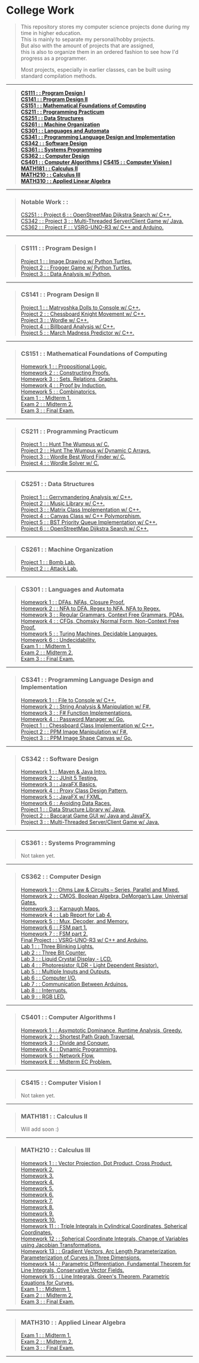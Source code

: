 # College Work   
> This repository stores my computer science projects done during my time in higher education.   
> This is mainly to separate my personal/hobby projects.   
> But also with the amount of projects that are assigned,   
> this is also to organize them in an ordered fashion to see how I'd progress as a programmer.   
>   
> Most projects, especially in earlier classes, can be built using standard compilation methods.   
---   
> [**CS111 : : Program Design I**](#cs111---program-design-i "CS111")   
> [**CS141 : : Program Design II**](#cs141---program-design-ii "CS141")   
> [**CS151 : : Mathematical Foundations of Computing**](#cs151---mathematical-foundations-of-computing "CS151")   
> [**CS211 : : Programming Practicum**](#cs211---programming-practicum "CS211")   
> [**CS251 : : Data Structures**](#cs251---data-structures "CS251")   
> [**CS261 : : Machine Organization**](#cs261---machine-organization "CS261")   
> [**CS301 : : Languages and Automata**](#cs301---languages-and-automata "CS301")   
> [**CS341 : : Programming Language Design and Implementation**](#cs341---programming-language-design-and-implementation "CS341")   
> [**CS342 : : Software Design**](#cs342---software-design "CS342")   
> [**CS361 : : Systems Programming**](#cs361---systems-programming "CS361")   
> [**CS362 : : Computer Design**](#cs362---computer-design "CS362")   
> [**CS401 : : Computer Algorithms I**](#cs401---computer-algorithms-i "CS401")
> [**CS415 : : Computer Vision I**](#cs401---computer-vision-i "CS415")   
> [**MATH181 : : Calculus II**](#math181---calculus-ii "MATH181")   
> [**MATH210 : : Calculus III**](#math210---calculus-iii "MATH210")   
> [**MATH310 : : Applied Linear Algebra**](#math310---applied-linear-algebra "MATH310")   
---   
> ### Notable Work : :   
> [CS251 : : Project 6 : : OpenStreetMap Dijkstra Search w/ C++.](CS251/Project-6 "CS251-Project-6")   
> [CS342 : : Project 3 : : Multi-Threaded Server/Client Game w/ Java.](CS342/Projects/Project-3 "Project 3")   
> [CS362 : : Project F : : VSRG-UNO-R3 w/ C++ and Arduino.](https://github.com/typeRYOON/VSRG-UNO-R3 "VSRG-UNO-R3")   
---   
> ### CS111 : : Program Design I   
> [Project 1 : : Image Drawing w/ Python Turtles.](CS111/Project-1 "CS111-Project-1")   
> [Project 2 : : Frogger Game w/ Python Turtles.](CS111/Project-2 "CS111-Project-2")   
> [Project 3 : : Data Analysis w/ Python.](CS111/Project-3 "CS111-Project-3")   
---   
> ### CS141 : : Program Design II   
> [Project 1 : : Matryoshka Dolls to Console w/ C++.](CS141/Project-1 "CS141-Project-1")   
> [Project 2 : : Chessboard Knight Movement w/ C++.](CS141/Project-2 "CS141-Project-2")   
> [Project 3 : : Wordle w/ C++.](CS141/Project-3 "CS141-Project-3")   
> [Project 4 : : Billboard Analysis w/ C++.](CS141/Project-4 "CS141-Project-4")   
> [Project 5 : : March Madness Predictor w/ C++.](CS141/Project-5 "CS141-Project-5")   
---   
> ### CS151 : : Mathematical Foundations of Computing   
> [Homework 1 : : Propositional Logic.](CS151/Homework/HW-1/CS151-HW-1.pdf "CS151-HW-1")   
> [Homework 2 : : Constructing Proofs.](CS151/Homework/HW-2/CS151-HW-2.pdf "CS151-HW-2")   
> [Homework 3 : : Sets, Relations, Graphs.](CS151/Homework/HW-3/CS151-HW-3.pdf "CS151-HW-3")   
> [Homework 4 : : Proof by Induction.](CS151/Homework/HW-4/CS151-HW-4.pdf "CS151-HW-4")   
> [Homework 5 : : Combinatorics.](CS151/Homework/HW-5/CS151-HW-5.pdf "CS151-HW-5")   
> [Exam 1 : : Midterm 1.](CS151/Exams/Exam-1/CS151-Exam-1.pdf "CS151-Exam-1")   
> [Exam 2 : : Midterm 2.](CS151/Exams/Exam-2/CS151-Exam-2.pdf "CS151-Exam-2")   
> [Exam 3 : : Final Exam.](CS151/Exams/Exam-3/CS151-Exam-3.pdf "CS151-Exam-3")   
---   
> ### CS211 : : Programming Practicum   
> [Project 1 : : Hunt The Wumpus w/ C.](CS211/Project-1 "CS211-Project-1")   
> [Project 2 : : Hunt The Wumpus w/ Dynamic C Arrays.](CS211/Project-2 "CS211-Project-2")   
> [Project 3 : : Wordle Best Word Finder w/ C.](CS211/Project-3 "CS211-Project-3")   
> [Project 4 : : Wordle Solver w/ C.](CS211/Project-4 "CS211-Project-4")   
---   
> ### CS251 : : Data Structures   
> [Project 1 : : Gerrymandering Analysis w/ C++.](CS251/Project-1 "CS251-Project-1")   
> [Project 2 : : Music Library w/ C++.](CS251/Project-2 "CS251-Project-2")   
> [Project 3 : : Matrix Class Implementation w/ C++.](CS251/Project-3 "CS251-Project-3")   
> [Project 4 : : Canvas Class w/ C++ Polymorphism.](CS251/Project-4 "CS251-Project-4")   
> [Project 5 : : BST Priority Queue Implementation w/ C++.](CS251/Project-5 "CS251-Project-5")   
> [Project 6 : : OpenStreetMap Dijkstra Search w/ C++.](CS251/Project-6 "CS251-Project-6")   
---   
> ### CS261 : : Machine Organization   
> [Project 1 : : Bomb Lab.](CS261/Bomb-Lab "CS261-Project-1")   
> [Project 2 : : Attack Lab.](CS261/Attack-Lab "CS261-Project-2")   
---   
> ### CS301 : : Languages and Automata   
> [Homework 1 : : DFAs, NFAs, Closure Proof.](CS301/Homework/HW-1/CS301-HW-1.pdf "CS301-HW-1")   
> [Homework 2 : : NFA to DFA, Regex to NFA, NFA to Regex.](CS301/Homework/HW-2/CS401-HW-2.pdf "CS301-HW-2")   
> [Homework 3 : : Regular Grammars, Context Free Grammars, PDAs.](CS301/Homework/HW-3/CS301-HW-3.pdf "CS301-HW-3")   
> [Homework 4 : : CFGs, Chomsky Normal Form, Non-Context Free Proof.](CS301/Homework/HW-4/CS301-HW-4.pdf "CS301-HW-4")   
> [Homework 5 : : Turing Machines, Decidable Languages.](CS301/Homework/HW-5/CS301-HW-5.pdf "CS301-HW-5")   
> [Homework 6 : : Undecidability.](CS301/Homework/HW-6/CS401-HW-6.pdf "CS301-HW-6")   
> [Exam 1 : : Midterm 1.](CS301/Exams/Exam-1/CS301-Exam-1.pdf "CS301-Exam-1")   
> [Exam 2 : : Midterm 2.](CS301/Exams/Exam-2/CS301-Exam-2.pdf "CS301-Exam-2")   
> [Exam 3 : : Final Exam.](CS301/Exams/Exam-3/CS301-Exam-3.pdf "CS301-Exam-3")   
---   
> ### CS341 : : Programming Language Design and Implementation   
> [Homework 1 : : File to Console w/ C++.](CS341/Homework/HW-1 "CS341-HW-1")   
> [Homework 2 : : String Analysis & Manipulation w/ F#.](CS341/Homework/HW-2 "CS341-HW-2")   
> [Homework 3 : : F# Function Implementations.](CS341/Homework/HW-3 "CS341-HW-3")   
> [Homework 4 : : Password Manager w/ Go.](CS341/Homework/HW-4 "CS341-HW-4")   
> [Project 1 : : Chessboard Class Implementation w/ C++.](CS341/Projects/Project-1 "CS341-Project-1")   
> [Project 2 : : PPM Image Manipulation w/ F#.](CS341/Projects/Project-2 "CS341-Project-2")   
> [Project 3 : : PPM Image Shape Canvas w/ Go.](CS341/Projects/Project-3 "CS341-Project-3")   
---   
> ### CS342 : : Software Design   
> [Homework 1 : : Maven & Java Intro.](CS342/Homework/HW-1 "CS342-HW-1")   
> [Homework 2 : : JUnit 5 Testing.](CS342/Homework/HW-2 "CS342-HW-2")   
> [Homework 3 : : JavaFX Basics.](CS342/Homework/HW-3 "CS342-HW-3")   
> [Homework 4 : : Proxy Class Design Pattern.](CS342/Homework/HW-4 "CS342-HW-4")   
> [Homework 5 : : JavaFX w/ FXML.](CS342/Homework/HW-5 "CS342-HW-5")   
> [Homework 6 : : Avoiding Data Races.](CS342/Homework/HW-6 "CS342-HW-6")   
> [Project 1 : : Data Structure Library w/ Java.](CS342/Projects/Project-1 "Project 1")   
> [Project 2 : : Baccarat Game GUI w/ Java and JavaFX.](CS342/Projects/Project-2 "Project 2")   
> [Project 3 : : Multi-Threaded Server/Client Game w/ Java.](CS342/Projects/Project-3 "Project 3")   
---   
> ### CS361 : : Systems Programming   
> Not taken yet.   
---   
> ### CS362 : : Computer Design   
> [Homework 1 : :  Ohms Law & Circuits – Series, Parallel and Mixed.](CS362/Homework/HW-1/CS362-HW-1.pdf "CS362-HW-1")   
> [Homework 2 : : CMOS, Boolean Algebra, DeMorgan’s Law, Universal Gates.](CS362/Homework/HW-2/CS362-HW-2.pdf "CS362-HW-2")   
> [Homework 3 : : Karnaugh Maps.](CS362/Homework/HW-3/CS362-HW-3.pdf "CS362-HW-3")   
> [Homework 4 : : Lab Report for Lab 4.](CS362/Homework/HW-4/CS362-HW-4.pdf "CS362-HW-4")   
> [Homework 5 : : Mux, Decoder, and Memory.](CS362/Homework/HW-5/CS362-HW-5.pdf "CS362-HW-5")   
> [Homework 6 : : FSM part 1.](CS362/Homework/HW-6/CS362-HW-6.pdf "CS362-HW-6")  
> [Homework 7 : : FSM part 2.](CS362/Homework/HW-7/CS362-HW-7.pdf "CS362-HW-7")   
> [Final Project : : VSRG-UNO-R3 w/ C++ and Arduino.](https://github.com/typeRYOON/VSRG-UNO-R3 "VSRG-UNO-R3")   
> [Lab 1 : : Three Blinking Lights.](CS362/Labs/Lab-01 "CS362-Lab-1")   
> [Lab 2 : : Three Bit Counter.](CS362/Labs/Lab-02 "CS362-Lab-2")   
> [Lab 3 : : Liquid Crystal Display - LCD.](CS362/Labs/Lab-03 "CS362-Lab-3")   
> [Lab 4 : : Photoresistor (LDR - Light Dependent Resistor).](CS362/Labs/Lab-04 "CS362-Lab-4")   
> [Lab 5 : : Multiple Inputs and Outputs.](CS362/Labs/Lab-05 "CS362-Lab-5")   
> [Lab 6 : : Computer I/O.](CS362/Labs/Lab-06 "CS362-Lab-6")   
> [Lab 7 : : Communication Between Arduinos.](CS362/Labs/Lab-07 "CS362-Lab-7")   
> [Lab 8 : : Interrupts.](CS362/Labs/Lab-08 "CS362-Lab-8")   
> [Lab 9 : : RGB LED.](CS362/Labs/Lab-09 "CS362-Lab-9")  
---   
> ### CS401 : : Computer Algorithms I   
> [Homework 1 : : Asymptotic Dominance, Runtime Analysis, Greedy.](CS401/HW-1/CS401-HW-1.pdf "CS401-HW-1")   
> [Homework 2 : : Shortest Path Graph Traversal.](CS401/HW-2/CS401-HW-2.pdf "CS401-HW-2")   
> [Homework 3 : : Divide and Conquer.](CS401/HW-3/CS401-HW-3.pdf "CS401-HW-3")   
> [Homework 4 : : Dynamic Programming.](CS401/HW-4/CS401-HW-4.pdf "CS401-HW-4")   
> [Homework 5 : : Network Flow.](CS401/HW-5/CS401-HW-5.pdf "CS401-HW-5")   
> [Homework E : : Midterm EC Problem.](CS401/HW-E/CS401-HW-E.pdf "CS401-HW-E")   
---   
> ### CS415 : : Computer Vision I   
> Not taken yet.   
---   
> ### MATH181 : : Calculus II   
> Will add soon :)   
---   
> ### MATH210 : : Calculus III   
> [Homework 1 : : Vector Projection, Dot Product, Cross Product.](MATH210/Homework/HW-01/MATH210-HW-01.pdf "MATH210-HW-1")   
> [Homework 2.](MATH210/Homework/HW-02/MATH210-HW-02.pdf "MATH210-HW-2")   
> [Homework 3.](MATH210/Homework/HW-03/MATH210-HW-03.pdf "MATH210-HW-3")   
> [Homework 4.](MATH210/Homework/HW-04/MATH210-HW-04.pdf "MATH210-HW-4")   
> [Homework 5.](MATH210/Homework/HW-05/MATH210-HW-05.pdf "MATH210-HW-5")   
> [Homework 6.](MATH210/Homework/HW-06/MATH210-HW-06.pdf "MATH210-HW-6")   
> [Homework 7.](MATH210/Homework/HW-07/MATH210-HW-07.pdf "MATH210-HW-7")   
> [Homework 8.](MATH210/Homework/HW-08/MATH210-HW-08.pdf "MATH210-HW-8")   
> [Homework 9.](MATH210/Homework/HW-09/MATH210-HW-09.pdf "MATH210-HW-9")   
> [Homework 10.](MATH210/Homework/HW-10/MATH210-HW-10.pdf "MATH210-HW-10")   
> [Homework 11 : : Triple Integrals in Cylindrical Coordinates, Spherical Coordinates.](MATH210/Homework/HW-11/MATH210-HW-11.pdf "MATH210-HW-11")   
> [Homework 12 : : Spherical Coordinate Integrals, Change of Variables using Jacobian Transformations.](MATH210/Homework/HW-12/MATH210-HW-12.pdf "MATH210-HW-12")   
> [Homework 13 : : Gradient Vectors, Arc Length Parameterization, Parameterization of Curves in Three Dimensions.](MATH210/Homework/HW-13/MATH210-HW-13.pdf "MATH210-HW-13")   
> [Homework 14 : : Parametric Differentiation, Fundamental Theorem for Line Integrals, Conservative Vector Fields.](MATH210/Homework/HW-14/MATH210-HW-14.pdf "MATH210-HW-14")   
> [Homework 15 : : Line Integrals, Green's Theorem, Parametric Equations for Curves.](MATH210/Homework/HW-15/MATH210-HW-15.pdf "MATH210-HW-15")   
> [Exam 1 : : Midterm 1.](MATH210/Exams/Exam-1/MATH210-Exam-1.pdf "MATH210-Exam-1")   
> [Exam 2 : : Midterm 2.](MATH210/Exams/Exam-2/MATH210-Exam-2.pdf "MATH210-Exam-2")   
> [Exam 3 : : Final Exam.](MATH210/Exams/Exam-3/MATH210-Exam-3.pdf "MATH210-Exam-3")   
---   
> ### MATH310 : : Applied Linear Algebra   
> [Exam 1 : : Midterm 1.](MATH310/Exams/Exam-1/MATH310-Exam-1.pdf "MATH310-Exam-1")   
> [Exam 2 : : Midterm 2.](MATH310/Exams/Exam-1/MATH310-Exam-2.pdf "MATH310-Exam-2")   
> [Exam 3 : : Final Exam.](MATH310/Exams/Exam-1/MATH310-Exam-3.pdf "MATH310-Exam-3")   
---   
